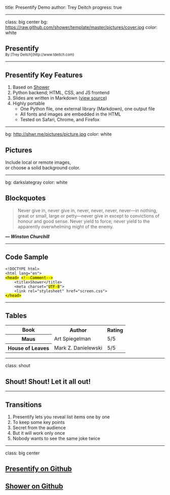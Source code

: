 title: Presentify Demo
author: Trey Deitch
progress: true

---

class: big center
bg: https://raw.github.com/shower/template/master/pictures/cover.jpg
color: white

<h2 style="margin-bottom: 0">Presentify</h2>
<span style="font-size: 80%">By [Trey Deitch](http://www.tdeitch.com)</span>

---

## Presentify Key Features

1. Based on [Shower](http://shwr.me/)
2. Python backend; HTML, CSS, and JS frontend
3. Slides are written in Markdown ([view source](https://www.github.com/tdeitch/presentify))
4. Highly portable
    - One Python file, one external library (Markdown), one output file
    - All fonts and images are embedded in the HTML
    - Tested on Safari, Chrome, and Firefox

---

bg: http://shwr.me/pictures/picture.jpg
color: white

## Pictures

Include local or remote images,  
or choose a solid background color.

---

bg: darkslategray
color: white

## Blockquotes

> Never give in, never give in, never, never, never, never&mdash;in nothing,
> great or small, large or petty&mdash;never give in except to convictions
> of honour and good sense. Never yield to force; never yield to the
> apparently overwhelming might of the enemy.

**_&mdash; Winston Churchill_**

---

## Code Sample

<pre>
<code>&lt;!DOCTYPE html&gt;</code>
<code>&lt;html lang="en"&gt;</code>
<code><mark>&lt;head&gt;</mark> <mark class="comment">&lt;!--Comment--&gt;</mark></code>
<code>    &lt;title&gt;Shower&lt;/title&gt;</code>
<code>    &lt;meta charset="<mark class="important">UTF-8</mark>"&gt;</code>
<code>    &lt;link rel="stylesheet" href="screen.css"&gt;</code>
<code><mark>&lt;/head&gt;</mark></code>
</pre>

---

## Tables

<table>
<tr>
<th>Book</th>
<th>Author</th>
<th>Rating</th>
</tr>
<tr>
<th>Maus</th>
<td>Art Spiegelman</td>
<td>5/5</td>
</tr>
<tr>
<th>House of Leaves</th>
<td>Mark Z. Danielewski</td>
<td>5/5</td>
</tr>
</table>

---

class: shout

## Shout! Shout! Let it all out!

---

## Transitions

<ol>
<li>Presentify lets you reveal list items one by one</li>
<li class="next">To keep some key points</li>
<li class="next">Secret from the audience</li>
<li class="next">But it will work only once</li>
<li class="next">Nobody wants to see the same joke twice</li>
</ol>

---

class: big center

## 
## [Presentify on Github](https://www.github.com/tdeitch/presentify)
## [Shower on Github](https://www.github.com/shower/shower)
